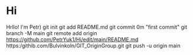 # Hi
Hrllo! I'm Petr)
git init
git add README.md
git commit 0m "first commit"
git branch -M main
git remote add origin https://github.com/PetrYuk1/Hi/edit/main/README.md https:/githib.com/Bulvinkoln/GIT_OriginGroup.git
git push -u origin main
